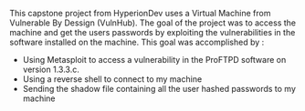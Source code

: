 This capstone project from HyperionDev uses a Virtual Machine from Vulnerable By Dessign (VulnHub).
The goal of the project was to access the machine and get the users passwords by exploiting the vulnerabilities in the software installed on the machine.
This goal was accomplished by :
- Using Metasploit to access a vulnerability in the ProFTPD software on version 1.3.3.c.
- Using a reverse shell to connect to my machine
- Sending the shadow file containing all the user hashed passwords to my machine

